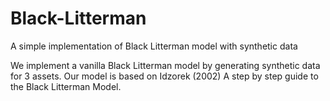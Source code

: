 # Black-Litterman
A simple implementation of Black Litterman model with synthetic data

We implement a vanilla Black Litterman model by generating synthetic data for 3 assets. Our model is based on Idzorek (2002) A step by step guide to the Black Litterman Model.
